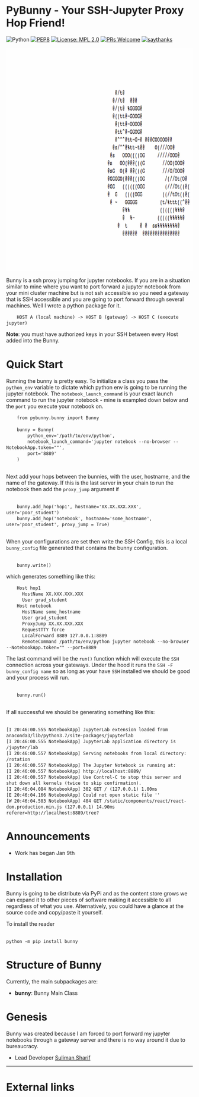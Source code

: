 PyBunny - Your SSH-Jupyter Proxy Hop Friend!
============================================

![Python](https://img.shields.io/badge/python-3.6-blue.svg)
[![PEP8](https://img.shields.io/badge/code%20style-pep8-orange.svg)](https://www.python.org/dev/peps/pep-0008/)
[![License: MPL 2.0](https://img.shields.io/badge/License-MPL%202.0-brightgreen.svg)](https://opensource.org/licenses/MPL-2.0)
[![PRs Welcome](https://img.shields.io/badge/PRs-welcome-brightgreen.svg?style=flat-square)](http://makeapullrequest.com)
[![saythanks](https://img.shields.io/badge/Lab-MacKerell%20Group-ff69b4.svg)](https://www.computchem.org/)

<p align="center">
  <img width="800" height="600" src="images/bunny.gif">
</p>


Bunny is a ssh proxy jumping for jupyter notebooks. If you are in a situation similar to mine where you want to port
forward a jupyter notebook from your mini cluster machine but is not ssh accessible so you need a gateway that is SSH
accessible and you are going to port forward through several machines. Well I wrote a python package for it. 

```
    HOST A (local machine) -> HOST B (gateway) -> HOST C (execute jupyter)
```
**Note**: you must have authorized keys in your SSH between every Host added into the Bunny.

Quick Start
===========

Running the bunny is pretty easy. To initialize a class you pass the `python_env` variable to dictate which python env
is going to be running the jupyter notebook. The `notebook_launch_command` is your exact launch command to run the jupyter 
notebook - mine is exampled down below and the `port` you execute your notebook on.

    
```
    from pybunny.bunny import Bunny
    
    bunny = Bunny(
        python_env='/path/to/env/python',
        notebook_launch_command='jupyter notebook --no-browser --NotebookApp.token=""',
        port='8889'
    )
    
```

Next add your hops between the bunnies, with the user, hostname, and the name of the gateway. If this is the last server
in your chain to run the notebook then add the `proxy_jump` argument if

```

    bunny.add_hop('hop1', hostname='XX.XX.XXX.XXX', user='poor_student')
    bunny.add_hop('notebook', hostname='some_hostname', user='poor_student', proxy_jump = True)
    
```

When your configurations are set then write the SSH Config, this is a local `bunny_config` file generated that contains
the bunny configuration. 

```

    bunny.write()

```

which generates something like this:

```
    Host hop1
      HostName XX.XXX.XXX.XXX
      User grad_student
    Host notebook
      HostName some_hostname
      User grad_student
      ProxyJump XX.XX.XXX.XXX
      RequestTTY force
      LocalForward 8889 127.0.0.1:8889
      RemoteCommand /path/to/env/python jupyter notebook --no-browser --NotebookApp.token="" --port=8889
```

The last command will be the `run()` function which will execute the `SSH` connection across your gateways. Under the hood
it runs the ```SSH -F bunny_config name``` so as long as your have `SSH` installed we should be good and your process will run.


```
    
    bunny.run()
    
```

If all successful we should be generating something like this:

```

[I 20:46:00.555 NotebookApp] JupyterLab extension loaded from anaconda3/lib/python3.7/site-packages/jupyterlab
[I 20:46:00.555 NotebookApp] JupyterLab application directory is /jupyter/lab
[I 20:46:00.557 NotebookApp] Serving notebooks from local directory: /rotation
[I 20:46:00.557 NotebookApp] The Jupyter Notebook is running at:
[I 20:46:00.557 NotebookApp] http://localhost:8889/
[I 20:46:00.557 NotebookApp] Use Control-C to stop this server and shut down all kernels (twice to skip confirmation).
[I 20:46:04.084 NotebookApp] 302 GET / (127.0.0.1) 1.00ms
[E 20:46:04.166 NotebookApp] Could not open static file ''
[W 20:46:04.503 NotebookApp] 404 GET /static/components/react/react-dom.production.min.js (127.0.0.1) 14.90ms referer=http://localhost:8889/tree?
```

Announcements
=============

-   Work has began Jan 9th

Installation 
============

Bunny is going to be distribute via PyPi and as the content store grows we can expand it to other pieces of software
making it accessible to all regardless of what you use. Alternatively, you could have a glance at the source code and copy/paste
it yourself.

To install the reader 

```

python -m pip install bunny

```

Structure of Bunny
==================

Currently, the main subpackages are:

- **bunny**: Bunny Main Class


Genesis
=======

Bunny was created because I am forced to port forward my jupyter notebooks through a gateway server and there is no way 
around it due to bureaucracy.

- Lead Developer [Suliman Sharif](http://sulstice.github.io/)


* * * * *

External links
==============


